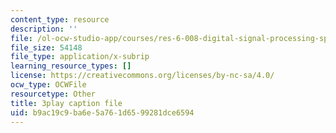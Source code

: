 ```yaml
---
content_type: resource
description: ''
file: /ol-ocw-studio-app/courses/res-6-008-digital-signal-processing-spring-2011/b9ac19c9ba6e5a761d6599281dce6594_4Gy1mik0tr4.srt
file_size: 54148
file_type: application/x-subrip
learning_resource_types: []
license: https://creativecommons.org/licenses/by-nc-sa/4.0/
ocw_type: OCWFile
resourcetype: Other
title: 3play caption file
uid: b9ac19c9-ba6e-5a76-1d65-99281dce6594
---
```

